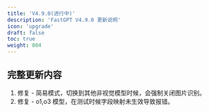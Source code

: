 ```yaml
---
title: 'V4.9.0(进行中)'
description: 'FastGPT V4.9.0 更新说明'
icon: 'upgrade'
draft: false
toc: true
weight: 804
---
```




## 完整更新内容

1. 修复 - 简易模式，切换到其他非视觉模型时候，会强制关闭图片识别。
2. 修复 - o1,o3 模型，在测试时候字段映射未生效导致报错。